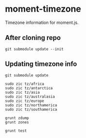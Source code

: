 moment-timezone
===============

Timezone information for moment.js.

## After cloning repo

```
git submodule update --init
```

## Updating timezone info

```
git submodule update

sudo zic tz/africa
sudo zic tz/antarctica
sudo zic tz/asia
sudo zic tz/australasia
sudo zic tz/europe
sudo zic tz/northamerica
sudo zic tz/southamerica

grunt zdump
grunt zones

grunt test
```


